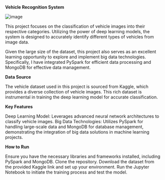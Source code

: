 **Vehicle Recognition System**

![image](https://github.com/kaushikmanjunatha/Project-ML-with-spark-mongoDB/assets/113636750/ef64fc6f-363f-4825-9b83-0d73c3fe8e5a)

This project focuses on the classification of vehicle images into their respective categories. Utilizing the power of deep learning models, the system is designed to accurately identify different types of vehicles from image data.

Given the large size of the dataset, this project also serves as an excellent learning opportunity to explore and implement big data technologies. Specifically, I have integrated PySpark for efficient data processing and MongoDB for effective data management.

**Data Source**

The vehicle dataset used in this project is sourced from Kaggle, which provides a diverse collection of vehicle images. This rich dataset is instrumental in training the deep learning model for accurate classification.

**Key Features**

Deep Learning Model: Leverages advanced neural network architectures to classify vehicle images.
Big Data Technologies: Utilizes PySpark for handling large-scale data and MongoDB for database management, demonstrating the integration of big data solutions in machine learning projects.

**How to Run**

Ensure you have the necessary libraries and frameworks installed, including PySpark and MongoDB.
Clone the repository.
Download the dataset from the provided Kaggle link and set up your environment.
Run the Jupyter Notebook to initiate the training process and test the model.

